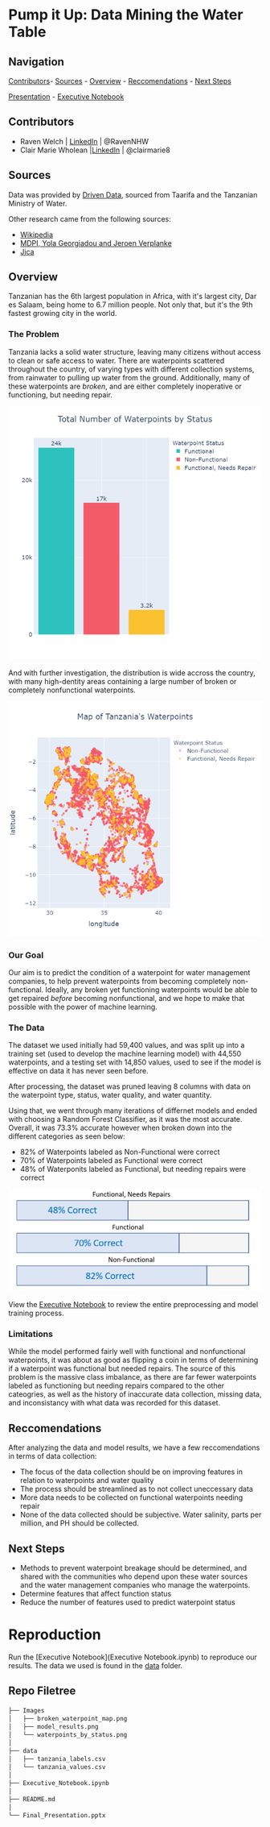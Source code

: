 # Pump it Up: Data Mining the Water Table

## Navigation
[Contributors](Contributors)-
[Sources](Sources) -
[Overview](Overview) - 
[Reccomendations](Reccomendations) -
[Next Steps](next-steps)

[Presentation](Final_Presentation.pptx) - [Executive Notebook](Executive_Notebook.ipynb)

## Contributors

- Raven Welch | [LinkedIn](www.linkedin.com/in/Raven-Welch) | @RavenNHW
- Clair Marie Wholean |[LinkedIn](https://www.linkedin.com/in/clairaia/) | @clairmarie8

## Sources 

Data was provided by [Driven Data](https://www.drivendata.org/competitions/7/pump-it-up-data-mining-the-water-table/page/23), sourced from Taarifa and the Tanzanian Ministry of Water. 

Other research came from the following sources:
- [Wikipedia](https://en.wikipedia.org/wiki/Water_supply_and_sanitation_in_Tanzania) 
- [MDPI, Yola Georgiadou and Jeroen Verplanke](https://www.mdpi.com/2220-9964/6/8/244) 
- [Jica](https://www.jica.go.jp/english/news/focus_on/water/water_6.html)

 
 ## Overview
 
 
 Tanzanian has the 6th largest population in Africa, with it's largest city, Dar es Salaam, being home to 6.7 million people. Not only that, but it's the 9th fastest growing city in the world. 
 
 ### The Problem
 
 Tanzania lacks a solid water structure, leaving many citizens without access to clean or safe access to water. There are waterpoints scattered throughout the country, of varying types with different collection systems, from rainwater to pulling up water from the ground. Additionally, many of these waterpoints are _broken_, and are either completely inoperative or functioning, but needing repair.
 
![Waterpoints by Status](/images/waterpoints_by_status.png)

And with further investigation, the distribution is wide accross the country, with many high-dentity areas containing a large number of broken or completely nonfunctional waterpoints.

![Broken Waterpoints](/images/broken_waterpoint_map.png) 

### Our Goal

Our aim is to predict the condition of a waterpoint for water management companies, to help prevent waterpoints from becoming completely non-functional. Ideally, any broken yet functioning waterpoints would be able to get repaired _before_ becoming nonfunctional, and we hope to make that possible with the power of machine learning.

### The Data

The dataset we used initially had 59,400 values, and was split up into a training set (used to develop the machine learning model) with 44,550 waterpoints, and a testing set with 14,850 values, used to see if the model is effective on data it has never seen before. 

After processing, the dataset was pruned leaving 8 columns with data on the waterpoint type, status, water quality, and water quantity.

Using that, we went through many iterations of differnet models and ended with choosing a Random Forest Classifier, as it was the most accurate. Overall, it was 73.3% accurate however when broken down into the different categories as seen below: 

- 82% of Waterpoints labeled as Non-Functional were correct
- 70% of Waterpoints labeled as Functional were correct
- 48% of Waterponits labeled as Functional, but needing repairs were correct

![Model Results](/images/model_results.png)

View the [Executive Notebook](Executive_Notebook.ipynb) to review the entire preprocessing and model training process. 

### Limitations

While the model performed fairly well with functional and nonfunctional waterpoints, it was about as good as flipping a coin in terms of determining if a waterpoint was functional but needed repairs. The source of this problem is the massive class imbalance, as there are far fewer waterpoints labeled as functioning but needing repairs compared to the other cateogries, as well as the history of inaccurate data collection, missing data, and inconsistancy with what data was recorded for this dataset.

## Reccomendations

After analyzing the data and model results, we have a few reccomendations in terms of data collection: 

- The focus of the data collection should be on improving features in relation to waterpoints and water quality
- The process should be streamlined as to not collect uneccessary data
- More data needs to be collected on functional waterpoints needing repair 
- None of the data collected should be subjective. Water salinity, parts per million, and PH should be collected. 

## Next Steps

- Methods to prevent waterpoint breakage should be determined, and shared with the communities who depend upon these water sources and the water management companies who manage the waterpoints.
- Determine features that affect function status
- Reduce the number of features used to predict waterpoint status

# Reproduction 

Run the [Executive Notebook](Executive Notebook.ipynb) to reproduce our results. The data we used is found in the [data](/data) folder.

## Repo Filetree
```
├── Images
│   ├── broken_waterpoint_map.png
│   ├── model_results.png
│   └── waterpoints_by_status.png
│
├── data
│   ├── tanzania_labels.csv
│   └── tanzania_values.csv
│
├── Executive_Notebook.ipynb
│
├── README.md
│
└── Final_Presentation.pptx
```
